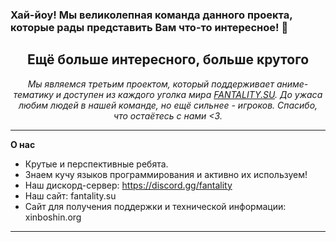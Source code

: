 ### Хай-йоу! Мы великолепная команда данного проекта, которые рады представить Вам что-то интересное! 👋

<html>
   <body>
      <h2 align="center">Ещё больше интересного, больше крутого</h2>
      <p align="center">
        <em>Мы являемся третьим проектом, который поддерживает аниме-тематику и доступен из каждого уголка мира <a className="greeting-text-p subTitle" href="https://fantality.su">FANTALITY.SU</a>. До ужаса любим людей в нашей команде, но ещё сильнее - игроков. Спасибо, что остаётесь с нами <З.</em>
        </p>
    <body/>
<html/>
      
___

**О нас**

- Крутые и перспективные ребята.
- Знаем кучу языков программирования и активно их используем!
- Наш дискорд-сервер: https://discord.gg/fantality
- Наш сайт: fantality.su
- Сайт для получения поддержки и технической информации: xinboshin.org
___
